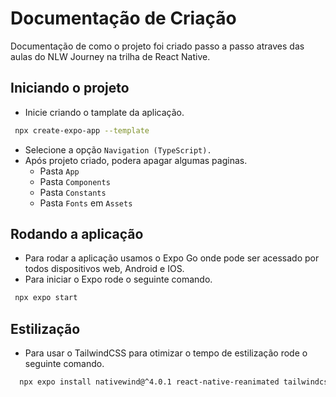 # Documentação de Criação

Documentação de como o projeto foi criado passo a passo atraves das aulas do NLW Journey na trilha de React Native.

## Iniciando o projeto

* Inicie criando o tamplate da aplicação.

~~~bash
 npx create-expo-app --template
~~~

* Selecione a opção `Navigation (TypeScript).`
* Após projeto criado, podera apagar algumas paginas.
  * Pasta `App`
  * Pasta `Components`
  * Pasta `Constants`
  * Pasta `Fonts` em `Assets`

## Rodando a aplicação

* Para rodar a aplicação usamos o Expo Go onde pode ser acessado por todos dispositivos web, Android e IOS.
* Para iniciar o Expo rode o seguinte comando.

~~~bash
 npx expo start
~~~

## Estilização

* Para usar o TailwindCSS para otimizar o tempo de estilização rode o seguinte comando.

~~~bash
  npx expo install nativewind@^4.0.1 react-native-reanimated tailwindcss
~~~